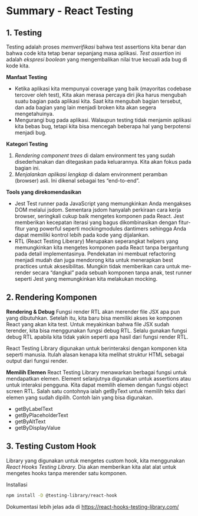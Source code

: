 # Summary - React Testing

## 1. Testing

Testing adalah proses _memverifikasi_ bahwa test assertions kita benar dan bahwa code kita tetap benar sepanjang masa aplikasi. _Test assertion_ ini adalah _ekspresi boolean_ yang mengembalikan nilai true kecuali ada bug di kode kita.

**Manfaat Testing**

- Ketika aplikasi kita mempunyai coverage yang baik (mayoritas codebase tercover oleh test), Kita akan merasa percaya diri jika harus mengubah suatu bagian pada aplikasi kita. Saat kita mengubah bagian tersebut, dan ada bagian yang lain menjadi broken kita akan segera mengetahuinya.
- Mengurangi bug pada aplikasi. Walaupun testing tidak menjamin aplikasi kita bebas bug, tetapi kita bisa mencegah beberapa hal yang berpotensi menjadi bug.

**Kategori Testing**

1. _Rendering component trees_ di dalam environment tes yang
   sudah disederhanakan dan ditegaskan pada keluarannya. Kita akan fokus
   pada bagian ini.
2. _Menjalankan aplikasi lengkap_ di dalam environment peramban
   (browser) asli. Ini dikenal sebagai tes “end-to-end”.

**Tools yang direkomendasikan**

- Jest
  Test runner pada JavaScript yang memungkinkan Anda mengakses DOM melalui jsdom. Sementara jsdom hanyalah perkiraan cara kerja browser, seringkali cukup baik mengetes komponen pada React. Jest memberikan kecepatan iterasi yang bagus dikombinasikan dengan fitur-fitur yang powerful seperti mockingmodules dantimers sehingga Anda dapat memiliki kontrol lebih pada kode yang dijalankan.
- RTL (React Testing Liberary)
  Merupakan seperangkat helpers yang memungkinkan kita mengetes komponen pada React tanpa bergantung pada detail implementasinya. Pendekatan ini membuat refactoring menjadi mudah dan juga mendorong kita untuk menerapkan best practices untuk aksesibilitas. Mungkin tidak memberikan cara untuk me-render secara “dangkal” pada sebuah komponen tanpa anak, test runner seperti Jest yang memungkinkan kita melakukan mocking.

## 2. Rendering Komponen

**Rendering & Debug**
Fungsi render RTL akan merender file JSX apa pun yang dibutuhkan. Setelah itu, kita baru bisa memiliki akses ke komponen React yang akan kita test. Untuk meyakinkan bahwa file JSX sudah terender, kita bisa menggunakan fungsi debug RTL. Selalu gunakan fungsi debug RTL apabila kita tidak yakin seperti apa
hasil dari fungsi render RTL.

React Testing Library digunakan untuk berinteraksi dengan komponen kita seperti manusia. Itulah alasan kenapa kita melihat struktur HTML sebagai output dari fungsi render.

**Memilih Elemen**
React Testing Library menawarkan berbagai fungsi untuk mendapatkan elemen. Element selanjutnya digunakan untuk assertions atau untuk interaksi pengguna. Kita dapat memilih elemen dengan fungsi object screen RTL. Salah satu contohnya ialah getByText untuk memilih teks dari elemen yang sudah dipilih. Contoh lain yang bisa digunakan.

- getByLabelText
- getByPlaceholderText
- getByAltText
- getByDisplayValue

## 3. Testing Custom Hook

Library yang digunakan untuk mengetes custom hook, kita menggunakan _React Hooks Testing Library._ Dia akan memberikan kita alat alat untuk mengetes hooks tanpa merender satu komponen.

Installasi

```sh
npm install -D @testing-library/react-hook
```

Dokumentasi lebih jelas ada di https://react-hooks-testing-library.com/

